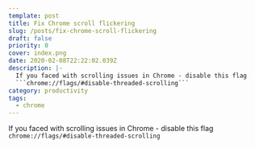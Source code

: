 ```yaml
---
template: post
title: Fix Chrome scroll flickering
slug: /posts/fix-chrome-scroll-flickering
draft: false
priority: 0
cover: index.png
date: 2020-02-08T22:22:02.039Z
description: |-
  If you faced with scrolling issues in Chrome - disable this flag 
  ```chrome://flags/#disable-threaded-scrolling```
category: productivity
tags:
  - chrome
---
```


If you faced with scrolling issues in Chrome - disable this flag `chrome://flags/#disable-threaded-scrolling`
